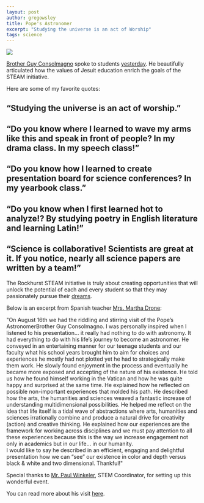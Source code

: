 ```yaml
---
layout: post
author: gregowsley
title: Pope's Astronomer
excerpt: "Studying the universe is an act of Worship"
tags: science
---
```

<div class="flex-wrapper">
  <img src="{{site.baseurl}}/img/Guy Consolmagno.png">
</div>

[Brother Guy Consolmagno](https://www.youtube.com/watch?v=kmU2gDbP_Tk) spoke to students [yesterday](https://www.rockhursths.edu/pages/news/news---brother-guy-consolmagno). He beautifully articulated how the values of Jesuit education enrich the goals of the STEAM initiative. 

Here are some of my favorite quotes:

## “Studying the universe is an act of worship.”

## “Do you know where I learned to wave my arms like this and speak in front of people? In my drama class. In my speech class!”

## “Do you know how I learned to create presentation board for science conferences? In my yearbook class.”

## “Do you know when I first learned hot to analyze!? By studying poetry in English literature and learning Latin!”

## “Science is collaborative! Scientists are great at it. If you notice, nearly all science papers are written by a team!”

The Rockhurst STEAM initiative is truly about creating opportunities that will unlock the potential of each and every student so that they may passionately pursue their [dreams](http://fox4kc.com/2016/08/16/the-popes-astronomer-speaks-to-students-at-rockhurst-high-school/).  

Below is an excerpt from Spanish teacher [Mrs. Martha Drone](https://www.rockhursths.edu/pages/academics/departments/academics---departments---modern--classical-language):

"On August 16th we had the riddling and stirring visit of the Pope’s AstronomerBrother Guy Consolmagno.  I was personally inspired when I listened to his presentation… it really had nothing to do with astronomy.  It had everything to do with his life’s journey to become an astronomer. 
He conveyed in an entertaining manner for our teenage students and our faculty what his school years brought him to aim for choices and experiences he mostly had not plotted yet he had to strategically make them work.  He slowly found enjoyment in the process and eventually he became more exposed and accepting of the nature of his existence.
He told us how he found himself working in the Vatican and how he was quite happy and surprised at the same time. He explained how he reflected on possible non-important experiences that molded his path.  He described how the arts, the humanities and sciences weaved a fantastic increase of understanding multidimensional possibilities.  He helped me reflect on the idea that life itself is a tidal wave of abstractions where arts, humanities and sciences irrationally combine and produce a natural drive for creativity (action) and creative thinking.
He explained how our experiences are the framework for working across disciplines and we must pay attention to all these experiences because this is the way we increase engagement not only in academics but in our life… in our humanity.  
I would like to say he described in an efficient, engaging and delightful presentation how we can “see” our existence in color and depth versus black & white and two dimensional.  Thankful!"

Special thanks to [Mr. Paul Winkeler](http://steam.rockhursths.edu/team/paulwinkeler/), STEM Coordinator, for setting up this wonderful event.

You can read more about his visit [here](https://www.rockhursths.edu/pages/news/news---brother-guy-consolmagno).
